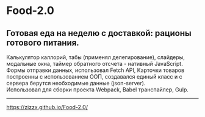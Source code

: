 # Food-2.0
## Готовая еда на неделю с доставкой: рационы готового питания.

Калькулятор каллорий, табы (применял делегирование), слайдеры, модальные окна, таймер обратного отсчета - нативный JavaScript. Формы отправки данных, использовал Fetch API, Карточки товаров построенны с использованием ООП, создавался единый класс и с сервера берутся необходимые данные (json-server). <br>
Использовал для сборки проекта Webpack, Babel транспайлер, Gulp. <hr>

https://zizzx.github.io/Food-2.0/
